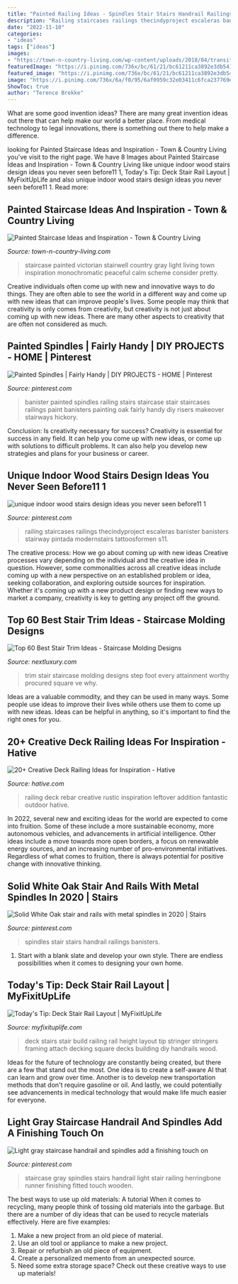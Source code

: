 ```yaml
---
title: "Painted Railing Ideas - Spindles Stair Stairs Handrail Railings Banisters"
description: "Railing staircases railings thecindyproject escaleras banister banisters stairway pintada modernstairs tattoosformen s11"
date: "2022-11-10"
categories:
- "ideas"
tags: ["ideas"]
images:
- "https://town-n-country-living.com/wp-content/uploads/2018/04/transitional-staircase.jpg"
featuredImage: "https://i.pinimg.com/736x/bc/61/21/bc61211ca3892e3db5411bf7c15d7dcb.jpg"
featured_image: "https://i.pinimg.com/736x/bc/61/21/bc61211ca3892e3db5411bf7c15d7dcb.jpg"
image: "https://i.pinimg.com/736x/6a/f0/95/6af0959c32e03411c6fca237769eeeb6.jpg"
ShowToc: true
author: "Terence Brekke"
---
```



What are some good invention ideas?
There are many great invention ideas out there that can help make our world a better place. From medical technology to legal innovations, there is something out there to help make a difference.

	

		
looking for Painted Staircase Ideas and Inspiration - Town &amp; Country Living you've visit to the right page. We have 8 Images about Painted Staircase Ideas and Inspiration - Town &amp; Country Living like unique indoor wood stairs design ideas you never seen before11 1, Today&#039;s Tip: Deck Stair Rail Layout | MyFixitUpLife and also unique indoor wood stairs design ideas you never seen before11 1. Read more:
		
    
## Painted Staircase Ideas And Inspiration - Town &amp; Country Living

<img loading=lazy src="https://town-n-country-living.com/wp-content/uploads/2018/04/transitional-staircase.jpg" onerror="this.onerror=null;this.src='https://tse4.mm.bing.net/th?id=OIP.rnjVvls__51adYnULUQAbQHaLH&amp;pid=15.1';" alt="Painted Staircase Ideas and Inspiration - Town &amp; Country Living">

_Source: town-n-country-living.com_

>staircase painted victorian stairwell country gray light living town inspiration monochromatic peaceful calm scheme consider pretty. 

	

Creative individuals often come up with new and innovative ways to do things. They are often able to see the world in a different way and come up with new ideas that can improve people's lives. Some people may think that creativity is only comes from creativity, but creativity is not just about coming up with new ideas. There are many other aspects to creativity that are often not considered as much.

    
## Painted Spindles | Fairly Handy | DIY PROJECTS - HOME | Pinterest

<img loading=lazy src="https://s-media-cache-ak0.pinimg.com/736x/f4/d0/84/f4d0845f9af8c71d34e416c9b442dcf0.jpg" onerror="this.onerror=null;this.src='https://tse1.mm.bing.net/th?id=OIP.s0IAoeGgvnGLafoCmezwAQHaLG&amp;pid=15.1';" alt="Painted Spindles | Fairly Handy | DIY PROJECTS - HOME | Pinterest">

_Source: pinterest.com_

>banister painted spindles railing stairs staircase stair staircases railings paint banisters painting oak fairly handy diy risers makeover stairways hickory. 

	

Conclusion: Is creativity necessary for success?
Creativity is essential for success in any field. It can help you come up with new ideas, or come up with solutions to difficult problems. It can also help you develop new strategies and plans for your business or career.

    
## Unique Indoor Wood Stairs Design Ideas You Never Seen Before11 1

<img loading=lazy src="https://i.pinimg.com/736x/bc/61/21/bc61211ca3892e3db5411bf7c15d7dcb.jpg" onerror="this.onerror=null;this.src='https://tse1.mm.bing.net/th?id=OIP.HuW_RpL0zlx77ypmz_1dlgHaJ3&amp;pid=15.1';" alt="unique indoor wood stairs design ideas you never seen before11 1">

_Source: pinterest.com_

>railing staircases railings thecindyproject escaleras banister banisters stairway pintada modernstairs tattoosformen s11. 

	

The creative process: How we go about coming up with new ideas
Creative processes vary depending on the individual and the creative idea in question. However, some commonalities across all creative ideas include coming up with a new perspective on an established problem or idea, seeking collaboration, and exploring outside sources for inspiration. Whether it's coming up with a new product design or finding new ways to market a company, creativity is key to getting any project off the ground.

    
## Top 60 Best Stair Trim Ideas - Staircase Molding Designs

<img loading=lazy src="http://nextluxury.com/wp-content/uploads/designs-for-stair-trim.jpg" onerror="this.onerror=null;this.src='https://tse1.mm.bing.net/th?id=OIP.RNWoxZT5f96zuab9vqrHrAAAAA&amp;pid=15.1';" alt="Top 60 Best Stair Trim Ideas - Staircase Molding Designs">

_Source: nextluxury.com_

>trim stair staircase molding designs step foot every attainment worthy procured square ve why. 

	

Ideas are a valuable commodity, and they can be used in many ways. Some people use ideas to improve their lives while others use them to come up with new ideas. Ideas can be helpful in anything, so it's important to find the right ones for you.

    
## 20+ Creative Deck Railing Ideas For Inspiration - Hative

<img loading=lazy src="https://hative.com/wp-content/uploads/2015/05/deck-railing-ideas/7-deck-railing-ideas.jpg" onerror="this.onerror=null;this.src='https://tse4.mm.bing.net/th?id=OIP.y6q8k39uZHXKcuwuAaVXzQHaLH&amp;pid=15.1';" alt="20+ Creative Deck Railing Ideas for Inspiration - Hative">

_Source: hative.com_

>railing deck rebar creative rustic inspiration leftover addition fantastic outdoor hative. 

	

In 2022, several new and exciting ideas for the world are expected to come into fruition. Some of these include a more sustainable economy, more autonomous vehicles, and advancements in artificial intelligence. Other ideas include a move towards more open borders, a focus on renewable energy sources, and an increasing number of pro-environmental initiatives. Regardless of what comes to fruition, there is always potential for positive change with innovative thinking.

    
## Solid White Oak Stair And Rails With Metal Spindles In 2020 | Stairs

<img loading=lazy src="https://i.pinimg.com/736x/6a/f0/95/6af0959c32e03411c6fca237769eeeb6.jpg" onerror="this.onerror=null;this.src='https://tse1.mm.bing.net/th?id=OIP.tiKOmFQkgxR0Z3klgPc3XgHaJ3&amp;pid=15.1';" alt="Solid White Oak stair and rails with metal spindles in 2020 | Stairs">

_Source: pinterest.com_

>spindles stair stairs handrail railings banisters. 

	

1. Start with a blank slate and develop your own style. There are endless possibilities when it comes to designing your own home.

    
## Today&#039;s Tip: Deck Stair Rail Layout | MyFixitUpLife

<img loading=lazy src="https://myfixituplife.com/wp-content/uploads/2012/06/TIP__Deck-Stairs.jpg" onerror="this.onerror=null;this.src='https://tse2.mm.bing.net/th?id=OIP.g2bxgPpjwA8RWAdDh8sbxQHaE8&amp;pid=15.1';" alt="Today&#039;s Tip: Deck Stair Rail Layout | MyFixitUpLife">

_Source: myfixituplife.com_

>deck stairs stair build railing rail height layout tip stringer stringers framing attach decking square decks building diy handrails wood. 

	

Ideas for the future of technology are constantly being created, but there are a few that stand out the most. One idea is to create a self-aware AI that can learn and grow over time. Another is to develop new transportation methods that don't require gasoline or oil. And lastly, we could potentially see advancements in medical technology that would make life much easier for everyone.

    
## Light Gray Staircase Handrail And Spindles Add A Finishing Touch On

<img loading=lazy src="https://i.pinimg.com/736x/15/33/54/1533543e46d0adbb737e79392bf1c298.jpg" onerror="this.onerror=null;this.src='https://tse4.mm.bing.net/th?id=OIP.6c7AwrMspRQPLDRqDUBz0AHaKQ&amp;pid=15.1';" alt="Light gray staircase handrail and spindles add a finishing touch on">

_Source: pinterest.com_

>staircase gray spindles stairs handrail light stair railing herringbone runner finishing fitted touch wooden. 

	

The best ways to use up old materials: A tutorial
When it comes to recycling, many people think of tossing old materials into the garbage. But there are a number of diy ideas that can be used to recycle materials effectively. Here are five examples:
1. Make a new project from an old piece of material.
2. Use an old tool or appliance to make a new project.
3. Repair or refurbish an old piece of equipment. 
4. Create a personalized memento from an unexpected source.
5. Need some extra storage space? Check out these creative ways to use up materials!

